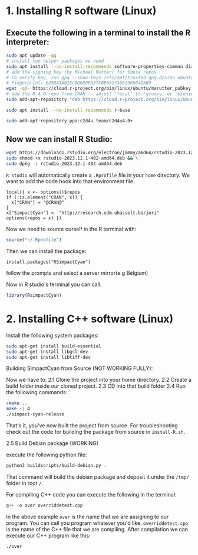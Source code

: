 # 1. Installing R software (Linux)

## Execute the following in a terminal to install the R interpreter:

```bash
sudo apt update -qq
# install two helper packages we need
sudo apt install --no-install-recommends software-properties-common dirmngr
# add the signing key (by Michael Rutter) for these repos
# To verify key, run gpg --show-keys /etc/apt/trusted.gpg.d/cran_ubuntu_key.asc 
# Fingerprint: E298A3A825C0D65DFD57CBB651716619E084DAB9
wget -qO- https://cloud.r-project.org/bin/linux/ubuntu/marutter_pubkey.asc | sudo tee -a /etc/apt/trusted.gpg.d/cran_ubuntu_key.asc
# add the R 4.0 repo from CRAN -- adjust 'focal' to 'groovy' or 'bionic' as needed
sudo add-apt-repository "deb https://cloud.r-project.org/bin/linux/ubuntu $(lsb_release -cs)-cran40/"

sudo apt install --no-install-recommends r-base

sudo add-apt-repository ppa:c2d4u.team/c2d4u4.0+
```

## Now we can install R Studio:
```bash
wget https://download1.rstudio.org/electron/jammy/amd64/rstudio-2023.12.1-402-amd64.deb -O rstudio-2023.12.1-402-amd64.deb && \
sudo chmod +x rstudio-2023.12.1-402-amd64.deb && \
sudo dpkg -i rstudio-2023.12.1-402-amd64.deb
```

`R studio` will automatically create a `.Rprofile` file in your `home` directory.
We want to add the code hook into that environment file.

```
local({ x <- options()$repos
if (!is.element("CRAN", x)) {
  x["CRAN"] = "@CRAN@"
}
x["SimpactCyan"] <- "http://research.edm.uhasselt.be/jori"
options(repos = x) })
```

Now we need to source ourself in the R terminal with:
```R
source("~/.Rprofile")
```

Then we can install the package:
```
install.packages("RSimpactCyan")
```
follow the prompts and select a server mirror(e.g Belgium)

Now in R studio's terminal you can call:
```R
library(RsimpactCyan)
```

# 2. Installing C++ software (Linux)

Install the following system packages:
```bash
sudo apt-get install build-essential
sudo apt-get install libgsl-dev
sudo apt-get install libtiff-dev
```

Building SimpactCyan from Source (NOT WORKING FULLY):

Now we have to: 
2.1 Clone the project into your home directory.
2.2 Create a build folder inside our cloned project.
2.3 CD into that build folder
2.4 Run the following commands:
```bash
cmake ..
make -j 4
./simpact-cyan-release
```

That's it, you've now built the project from source. For troubleshooting check out the code for building the package from source in `install-R.sh`.

2.5 Build Debian package (WORKING)

execute the following python file:
```bash
python3 buildscripts/build-debian.py .
```

That command will build the debian package and deposit it under the `/tmp/` folder in root `/`.

For compiling C++ code you can execute the following in the terminal:
```C++
g++ -o over overriddetest.cpp
```

In the above example `over` is the name that we are assigning to our program. You can call you program whatever you'd like. `overriddetest.cpp` is the name of the C++ file that we are compiling.
After compilation we can execute our C++ program like this:
```bash
./over
```
